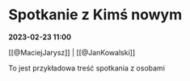 
# Spotkanie z Kimś nowym
**2023-02-23 11:00**

[[@MaciejJarysz]] |  [[@JanKowalski]] 

To jest przykładowa treść spotkania z osobami